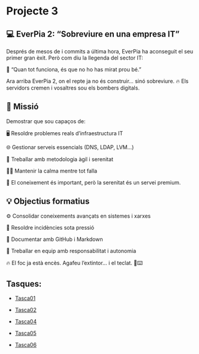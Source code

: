 # Projecte 3

## 💻 EverPia 2: “Sobreviure en una empresa IT”

Després de mesos de i commits a última hora, EverPia ha aconseguit el seu primer gran èxit.
Però com diu la llegenda del sector IT:

🧠 “Quan tot funciona, és que no ho has mirat prou bé.”

Ara arriba EverPia 2, on el repte ja no és construir… sinó sobreviure.
🔥 Els servidors cremen i vosaltres sou els bombers digitals.

## 🎯 Missió

Demostrar que sou capaços de:

🖥️ Resoldre problemes reals d’infraestructura IT

🌐 Gestionar serveis essencials (DNS, LDAP, LVM…)

🚀 Treballar amb metodologia àgil i serenitat

🧘‍♂️ Mantenir la calma mentre tot falla

💎 El coneixement és important, però la serenitat és un servei premium.

## 💡 Objectius formatius

⚙️ Consolidar coneixements avançats en sistemes i xarxes

🔧 Resoldre incidències sota pressió

📝 Documentar amb GitHub i Markdown

🤝 Treballar en equip amb responsabilitat i autonomia


🔥 El foc ja està encès.
Agafeu l’extintor… i el teclat. 🧯⌨️


## Tasques:
- [Tasca01](Tasca01)

- [Tasca02](Tasca02)

- [Tasca04](Tasca04)

- [Tasca05](Tasca05)

- [Tasca06](Tasca06)
  





  
